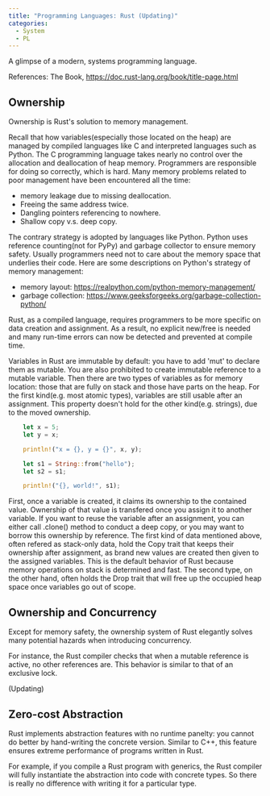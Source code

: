 ```yaml
---
title: "Programming Languages: Rust (Updating)"
categories:
  - System
  - PL
---
```


A glimpse of a modern, systems programming language.

References: The Book, https://doc.rust-lang.org/book/title-page.html

## Ownership

Ownership is Rust's solution to memory management.

Recall that how variables(especially those located on the heap) are managed by compiled languages like C and interpreted languages such as Python. The C programming language takes nearly no control over the allocation and deallocation of heap memory. Programmers are responsible for doing so correctly, which is hard. Many memory problems related to poor management have been encountered all the time:

* memory leakage due to missing deallocation.
* Freeing the same address twice.
* Dangling pointers referencing to nowhere.
* Shallow copy v.s. deep copy.

The contrary strategy is adopted by languages like Python. Python uses reference counting(not for PyPy) and garbage collector to ensure memory safety. Usually programmers need not to care about the memory space that underlies their code. Here are some descriptions on Python's strategy of memory management:

* memory layout: https://realpython.com/python-memory-management/
* garbage collection: https://www.geeksforgeeks.org/garbage-collection-python/

Rust, as a compiled language, requires programmers to be more specific on data creation and assignment. As a result, no explicit new/free is needed and many run-time errors can now be detected and prevented at compile time.

Variables in Rust are immutable by default: you have to add 'mut' to declare them as mutable. You are also prohibited to create immutable reference to a mutable variable. Then there are two types of variables as for memory location: those that are fully on stack and those have parts on the heap. For the first kind(e.g. most atomic types), variables are still usable after an assignment. This property doesn't hold for the other kind(e.g. strings), due to the moved ownership.

```Rust
    let x = 5;
    let y = x;

    println!("x = {}, y = {}", x, y);

    let s1 = String::from("hello");
    let s2 = s1;

    println!("{}, world!", s1);
```

First, once a variable is created, it claims its ownership to the contained value. Ownership of that value is transfered once you assign it to another variable. If you want to reuse the variable after an assignment, you can either call .clone() method to conduct a deep copy, or you may want to borrow this ownership by reference. The first kind of data mentioned above, often refered as stack-only data, hold the Copy trait that keeps their ownership after assignment, as brand new values are created then given to the assigned variables. This is the default behavior of Rust because memory operations on stack is determined and fast. The second type, on the other hand, often holds the Drop trait that will free up the occupied heap space once variables go out of scope.

## Ownership and Concurrency

Except for memory safety, the ownership system of Rust elegantly solves many potential hazards when introducing concurrency.

For instance, the Rust compiler checks that when a mutable reference is active, no other references are. This behavior is similar to that of an exclusive lock.

(Updating)

## Zero-cost Abstraction

Rust implements abstraction features with no runtime panelty: you cannot do better by hand-writing the concrete version. Similar to C++, this feature ensures extreme performance of programs written in Rust.

For example, if you compile a Rust program with generics, the Rust compiler will fully instantiate the abstraction into code with concrete types. So there is really no difference with writing it for a particular type.